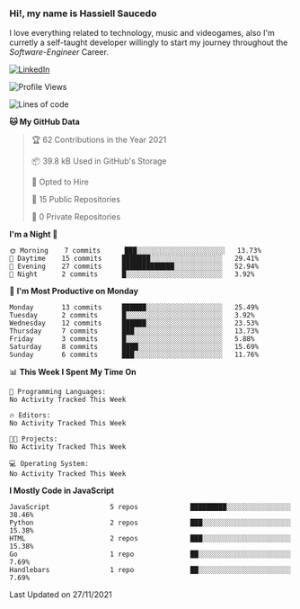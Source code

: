 ### Hi!, my name is Hassiell Saucedo
I love everything related to technology, music and videogames, also I'm curretly a self-taught developer willingly to start my journey throughout the *Software-Engineer* Career.

[![LinkedIn](https://img.shields.io/badge/LinkedIn-0073b1?logo=linkedin&style=flat-square&logoColor=white)](https://www.linkedin.com/in/hassiell-saucedo-7a4a12209/)

<!--START_SECTION:waka-->
![Profile Views](http://img.shields.io/badge/Profile%20Views-0-blue)

![Lines of code](https://img.shields.io/badge/From%20Hello%20World%20I%27ve%20Written-488018%20lines%20of%20code-blue)

**🐱 My GitHub Data** 

> 🏆 62 Contributions in the Year 2021
 > 
> 📦 39.8 kB Used in GitHub's Storage 
 > 
> 💼 Opted to Hire
 > 
> 📜 15 Public Repositories 
 > 
> 🔑 0 Private Repositories  
 > 
**I'm a Night 🦉** 

```text
🌞 Morning    7 commits      ███░░░░░░░░░░░░░░░░░░░░░░   13.73% 
🌆 Daytime    15 commits     ███████░░░░░░░░░░░░░░░░░░   29.41% 
🌃 Evening    27 commits     █████████████░░░░░░░░░░░░   52.94% 
🌙 Night      2 commits      █░░░░░░░░░░░░░░░░░░░░░░░░   3.92%

```
📅 **I'm Most Productive on Monday** 

```text
Monday       13 commits     ██████░░░░░░░░░░░░░░░░░░░   25.49% 
Tuesday      2 commits      █░░░░░░░░░░░░░░░░░░░░░░░░   3.92% 
Wednesday    12 commits     ██████░░░░░░░░░░░░░░░░░░░   23.53% 
Thursday     7 commits      ███░░░░░░░░░░░░░░░░░░░░░░   13.73% 
Friday       3 commits      █░░░░░░░░░░░░░░░░░░░░░░░░   5.88% 
Saturday     8 commits      ████░░░░░░░░░░░░░░░░░░░░░   15.69% 
Sunday       6 commits      ███░░░░░░░░░░░░░░░░░░░░░░   11.76%

```


📊 **This Week I Spent My Time On** 

```text
💬 Programming Languages: 
No Activity Tracked This Week

🔥 Editors: 
No Activity Tracked This Week

🐱‍💻 Projects: 
No Activity Tracked This Week

💻 Operating System: 
No Activity Tracked This Week

```

**I Mostly Code in JavaScript** 

```text
JavaScript               5 repos             █████████░░░░░░░░░░░░░░░░   38.46% 
Python                   2 repos             ███░░░░░░░░░░░░░░░░░░░░░░   15.38% 
HTML                     2 repos             ███░░░░░░░░░░░░░░░░░░░░░░   15.38% 
Go                       1 repo              ██░░░░░░░░░░░░░░░░░░░░░░░   7.69% 
Handlebars               1 repo              ██░░░░░░░░░░░░░░░░░░░░░░░   7.69%

```



 Last Updated on 27/11/2021
<!--END_SECTION:waka-->